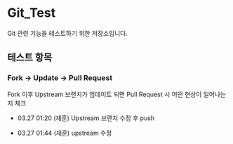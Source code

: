 # Git_Test
Git 관련 기능을 테스트하기 위한 저장소입니다.

## 테스트 항목

### Fork -> Update -> Pull Request

Fork 이후 Upstream 브랜치가 업데이트 되면 Pull Request 시 어떤 현상이 일어나는지 체크

- 03.27 01:20 
(재훈) Upstream 브랜치 수정 후 push

- 03.27 01:44
(재훈) upstream 수정